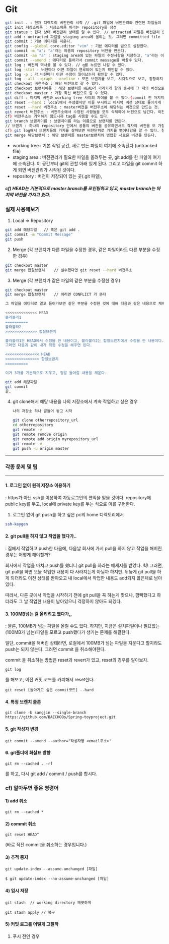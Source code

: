 # Git

```bash
git init . : 현재 디렉토리 버전관리 시작 // .git 파일에 버전관리와 관련된 파일들이 있음.
git init 저장소이름 : 저장소이름 이라는 repository를 생성
git status : 현재 상태 버전관리 상태를 알 수 있다. // untracted 파일은 버전관리 안 들어간 것.
git add : untracted 파일을 staging area에 올리는 것. 그러면 committed file
git commit : 기본 에디터를 띄운다.
git config --global core.editor "vim" : 기본 에디터를 빔으로 설정한다.
git commit -m "a": "a"라는 이름의 repository 버전을 만든다.
git commit -am "a" : staging area에 있는 파일의 수정사항을 저장하고, "a"라는 이름의 repository 버전을 만든다.
git commit --amend : 에디터로 들어가서 commit message를 바꿀수 있다.
git log : 버전의 역사를 볼 수 있다. // q를 누르면 나갈 수 있다.
git log -stat : 버전마다 어떤 파일이 연루되어 있는지 확인할 수 있다.
git log -p : 각 버전마다 어떤 수정이 일어났는지 확인할 수 있다.
git log --all --graph --oneline : 모든 브랜치를 보고, 시각적으로 보고, 장황하지 않게 log보기
git checkout 버전주소 : 해당 버전으로 갈 수 있다.
git checkout 브랜치이름 : 해당 브랜치를 HEAD가 가리키게 함과 동시에 그 때의 버전으로 간다.
git checkout master : 가장 최신 버전으로 갈 수 있다.
git diff : 마지막 버전과 working tree 사이의 차이를 볼 수 있다.(commit 전 마지막 기회로 이전상태를 보여준다고 생각하면 된다.)
git reset --hard : local에서 수정했지만 이를 무시하고 마지막 버전 상태로 돌아가게 하는 것.
git reset --hard 버전주소 : master버전을 버전주소에 해당하는 버전으로 만드는 것.
git revert 버전주소 : 버전주소에서 수정된 사항들을 모두 삭제하여 버전으로 남긴다. 이전 상태로 돌리기는 돌리는데 역사를 남기기 위해서 사용한다.
cf) 버전주소는 기억하기 힘드니까 tag를 사용할 수도 있다.
git branch 브랜치이름 : 브랜치이름 라는 이름으로 브랜치를 만든다. 
// 브랜치 : 하나의 repository 안에서 공통의 버전을 공유하면서도 각자의 버전을 또 가질 수 있는 개념
cf) git log해서 브랜치들의 가지를 살펴보면 버전단위로 가지를 뻗어나감을 알 수 있다. 참고.
git merge 해당브랜치 : 해당 브랜치를 master브랜치와 병합한 새로운 버전을 만든다.
```

* working tree : 기본 작업 공간, 새로 만든 파일이 여기에 소속된다.(untracked file)
* staging area : 버전관리가 필요한 파일을 올려두는 곳, git add를 한 파일이 여기에 소속된다. 이 공간부터 git의 관할 아래 있게 된다. 그리고 파일을 git commit 하게 되면 버전관리가 시작된 것이다. 
* repository : 버전이 저장되어 있는 곳(.git 파일), 



##### cf) HEAD는 기본적으로 master branch를 포인팅하고 있고, master branch는 마지막 버전을 가지고 있다.



### 실제 사용해보기

1. Local => Repository

```bash
git add 해당파일   // 혹은 git add .
git commit -m "Commit Message"
git push
```



2. Merge (각 브랜치가 다른 파일을 수정한 경우, 같은 파일이라도 다른 부분을 수정한 경우)

```bash
git checkout master
git merge 합칠브랜치    // 실수했다면 git reset --hard 버전주소
```



3. Merge (각 브랜치가 같은 파일의 같은 부분을 수정한 경우)

```bash
git checkout master
git merge 합칠브랜치    // 이러면 CONFLICT 가 뜬다
```

```bash
그 파일을 에디터로 열고 들어가보면 같은 부분을 수정한 것에 대해 다음과 같은 내용으로 채워져있다.

<<<<<<<<<<<<<< HEAD
불라불라1
==========
불라불라2
>>>>>>>>>>>>>> 합칠브랜치

불라불라1은 HEAD에서 수정을 한 내용이고, 불라불라2는 합칠브랜치에서 수정을 한 내용이다.
그러면 다음과 같이 내가 최종 수정을 해주면 된다.

<<<<<<<<<<<<<<< HEAD
>>>>>>>>>>>>>>> 합칠브랜치
==========

이거 3개를 기본적으로 지우고, 정말 들어갈 내용을 채운다.
```

```bash
git add 해당파일  
git commit
끝.
```



4. git clone해서 해당 내용을 나의 저장소에서 계속 작업하고 싶은 경우

   ```bash
   나의 저장소 하나 말들어 놓고 시작
   
   git clone otherrepository_url
   cd otherrepository
   git remote -v
   git remote remove origin
   git remote add origin myrepository_url
   git remote -v
   git push -u origin master
   ```

   



-----------------------------------------------------------------------------------------------------------------------------------------------------------

### 각종 문제 및 팁

-------------------------------------------

#### 1. 로그인 없이 원격 저장소 이용하기

 : https가 아닌 ssh를 이용하여 자동로그인의 편익을 얻을 것이다. repository에 public key를 두고, local에 private key를 두는 식으로 이를 구현한다.

1) 로그인 없이 git push를 하고 싶은 pc의 home 디렉토리에서

```bash
ssh-keygen
```





#### 2. git pull을 하지 않고 작업을 했다가..

 : 집에서 작업하고 push한 다음에, 다음날 회사에 가서 pull을 하지 않고 작업을 해버린 경우는 어떻게 해야할까?

회사에서 작업을 마치고 push를 했더니 git pull을 하라는 메세지를 받았다. 헉! 그러면, git pull을 하면 오늘 작업한 내용이 다 사라지는게 아닐까 하지만. 뒤늦게 git pull을 하게 되더라도 이전 상태를 받아오고 내 local에서 작업한 내용도 add되지 않은채로 남아있다. 

따라서, 다른 곳에서 작업을 시작하기 전에 git pull을 꼭 하는게 맞으나, 깜빡했다고 하더라도 그 날 작업한 내용이 남아있으니 걱정하지 않아도 되겠다.



#### 3. 100MB넘는 걸 올리려고 했다가,,

: 물론, 100MB가 넘는 파일을 올릴 수도 있다. 하지만, 지금은 설치파일이나 필요없는 (100MB가 넘는)파일을 모르고 push했다가 생기는 문제를 해결한다.

일단, commit을 해버린 상태라면, 로컬에서 100MB가 넘는 파일을 지운다고 할지라도 push는 되지 않는다. 그러면 commit 을 취소해야한다.

commit 을 취소하는 방법은 reset과 revert가 있고, reset의 경우를 알아보자.

```shell
git log
```

를 해보고, 이전 커밋 코드를 카피해서 reset한다.

```shell
git reset [돌아가고 싶은 commit코드] --hard
```



#### 4. 특정 브랜치 클론

```shell
git clone -b sangjin --single-branch https://github.com/BAECHOOs/Spring-toyproject.git
```





#### 5. git 작성자 변경

```
git commit --amend --author="작성자명 <email주소>"
```



#### 6. git폴더에 화살표 방향

```
git rm --cached . -rf
```

를 하고, 다시 git add / commit / push를 합시다.





### cf) 알아두면 좋은 명령어

#### 1) add 취소

```
git rm --cached *
```

#### 2) commit 취소

```
git reset HEAD^
```

(바로 직전 commit을 취소하는 경우입니다.)



#### 3) 추적 중지

```
git update-index --assume-unchanged [파일]

$ git update-index --no-assume-unchanged [파일]
```



#### 4) 임시 저장

```
git stash  // working directory 깨끗하게

git stash apply // 복구
```



#### 5) 커밋 로그를 어떻게 고칠까

1. 푸시 전인 경우

   
